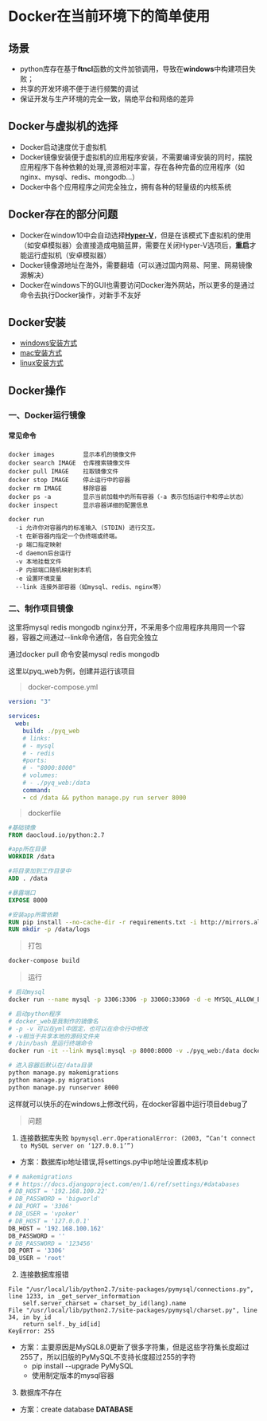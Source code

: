 # Docker在当前环境下的简单使用

## 场景

- python库存在基于**ftncl**函数的文件加锁调用，导致在**windows**中构建项目失败；
- 共享的开发环境不便于进行频繁的调试
- 保证开发与生产环境的完全一致，隔绝平台和网络的差异

## Docker与虚拟机的选择

- Docker启动速度优于虚拟机
- Docker镜像安装便于虚拟机的应用程序安装，不需要编译安装的同时，摆脱应用程序下各种依赖的处理,资源相对丰富，存在各种完备的应用程序（如nginx、mysql、redis、mongodb...）
- Docker中各个应用程序之间完全独立，拥有各种的轻量级的内核系统

## Docker存在的部分问题

- Docker在window10中会自动选择[**Hyper-V**](https://baike.baidu.com/item/Hyper-V/10508230?fr=aladdin)，但是在该模式下虚拟机的使用（如安卓模拟器）会直接造成电脑蓝屏，需要在关闭Hyper-V选项后，**重启**才能运行虚拟机（安卓模拟器）
- Docker镜像源地址在海外，需要翻墙（可以通过国内网易、阿里、网易镜像源解决）
- Docker在windows下的GUI也需要访问Docker海外网站，所以更多的是通过命令去执行Docker操作，对新手不友好
 
## Docker安装
- [windows安装方式](https://docs.docker.com/docker-for-windows/install/)
- [mac安装方式](https://docs.docker.com/docker-for-mac/)
- [linux安装方式](https://docs.docker.com/install/linux/docker-ce/centos/)

## Docker操作
### 一、Docker运行镜像
#### 常见命令
```
docker images        显示本机的镜像文件
docker search IMAGE  仓库搜索镜像文件
docker pull IMAGE    拉取镜像文件
docker stop IMAGE    停止运行中的容器
docker rm IMAGE      移除容器
docker ps -a         显示当前加载中的所有容器（-a 表示包括运行中和停止状态）
docker inspect       显示容器详细的配置信息

docker run
  -i 允许你对容器内的标准输入 (STDIN) 进行交互。 
  -t 在新容器内指定一个伪终端或终端。
  -p 端口指定映射
  -d daemon后台运行
  -v 本地挂载文件
  -P 内部端口随机映射到本机
  -e 设置环境变量
  --link 连接外部容器（如mysql、redis、nginx等）
```

### 二、制作项目镜像
这里将mysql redis mongodb nginx分开，不采用多个应用程序共用同一个容器，容器之间通过--link命令通信，各自完全独立

通过docker pull 命令安装mysql redis mongodb

这里以pyq_web为例，创建并运行该项目

> docker-compose.yml

```yml
version: "3"

services:
  web:
    build: ./pyq_web
    # links: 
    # - mysql
    # - redis
    #ports:
    # - "8000:8000"
    # volumes:
    # - ./pyq_web:/data
    command:
    - cd /data && python manage.py run server 8000
```

> dockerfile

```dockerfile
#基础镜像
FROM daocloud.io/python:2.7

#app所在目录
WORKDIR /data

#将目录加到工作目录中
ADD . /data

#暴露端口
EXPOSE 8000

#安装app所需依赖
RUN pip install --no-cache-dir -r requirements.txt -i http://mirrors.aliyun.com/pypi/simple/ --trusted-host mirrors.aliyun.com
RUN mkdir -p /data/logs
```

> 打包

```bash
docker-compose build
```

> 运行

```bash
# 启动mysql
docker run --name mysql -p 3306:3306 -p 33060:33060 -d -e MYSQL_ALLOW_EMPTY_PASSWORD=true  mysql 

# 启动python程序
# docker_web是我制作的镜像名
# -p -v 可以在yml中固定，也可以在命令行中修改
# -v相当于共享本地的源码文件夹
# /bin/bash 是运行终端命令
docker run -it --link mysql:mysql -p 8000:8000 -v ./pyq_web:/data docker_web /bin/bash

# 进入容器后默认在/data目录
python manage.py makemigrations
python manage.py migrations
python manage.py runserver 8000
```
这样就可以快乐的在windows上修改代码，在docker容器中运行项目debug了

> 问题

1. 连接数据库失败 
    ```bpymysql.err.OperationalError: (2003, “Can’t connect to MySQL server on ‘127.0.0.1’”)```
    
- 方案：数据库ip地址错误,将settings.py中ip地址设置成本机ip
```python
# # makemigrations
# # https://docs.djangoproject.com/en/1.6/ref/settings/#databases
# DB_HOST = '192.168.100.22'
# DB_PASSWORD = 'bigworld'
# DB_PORT = '3306'
# DB_USER = 'vpoker'
# DB_HOST = '127.0.0.1'
DB_HOST = '192.168.100.162'
DB_PASSWORD = ''
# DB_PASSWORD = '123456'
DB_PORT = '3306'
DB_USER = 'root'
```

2. 连接数据库报错
```  
File "/usr/local/lib/python2.7/site-packages/pymysql/connections.py", line 1233, in _get_server_information
    self.server_charset = charset_by_id(lang).name
File "/usr/local/lib/python2.7/site-packages/pymysql/charset.py", line 34, in by_id
    return self._by_id[id]
KeyError: 255
```
- 方案：主要原因是MySQL8.0更新了很多字符集，但是这些字符集长度超过255了，所以旧版的PyMySQL不支持长度超过255的字符
    +  pip install --upgrade PyMySQL
    +  使用制定版本的mysql容器

3. 数据库不存在

+ 方案：create database **DATABASE**